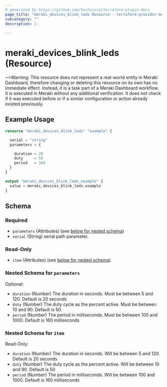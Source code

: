 ```yaml
---
# generated by https://github.com/hashicorp/terraform-plugin-docs
page_title: "meraki_devices_blink_leds Resource - terraform-provider-meraki"
subcategory: ""
description: |-
  
---
```


# meraki_devices_blink_leds (Resource)



~>Warning: This resource does not represent a real-world entity in Meraki Dashboard, therefore changing or deleting this resource on its own has no immediate effect. Instead, it is a task part of a Meraki Dashboard workflow. It is executed in Meraki without any additional verification. It does not check if it was executed before or if a similar configuration or action 
already existed previously.

## Example Usage

```terraform
resource "meraki_devices_blink_leds" "example" {

  serial = "string"
  parameters = {

    duration = 20
    duty     = 50
    period   = 160
  }
}

output "meraki_devices_blink_leds_example" {
  value = meraki_devices_blink_leds.example
}
```

<!-- schema generated by tfplugindocs -->
## Schema

### Required

- `parameters` (Attributes) (see [below for nested schema](#nestedatt--parameters))
- `serial` (String) serial path parameter.

### Read-Only

- `item` (Attributes) (see [below for nested schema](#nestedatt--item))

<a id="nestedatt--parameters"></a>
### Nested Schema for `parameters`

Optional:

- `duration` (Number) The duration in seconds. Must be between 5 and 120. Default is 20 seconds
- `duty` (Number) The duty cycle as the percent active. Must be between 10 and 90. Default is 50.
- `period` (Number) The period in milliseconds. Must be between 100 and 1000. Default is 160 milliseconds


<a id="nestedatt--item"></a>
### Nested Schema for `item`

Read-Only:

- `duration` (Number) The duration in seconds. Will be between 5 and 120. Default is 20 seconds
- `duty` (Number) The duty cycle as the percent active. Will be between 10 and 90. Default is 50
- `period` (Number) The period in milliseconds. Will be between 100 and 1000. Default is 160 milliseconds
